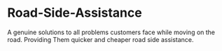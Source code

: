 # Road-Side-Assistance
A genuine solutions to all problems customers face while moving on the road. Providing Them quicker and cheaper road side assistance.
